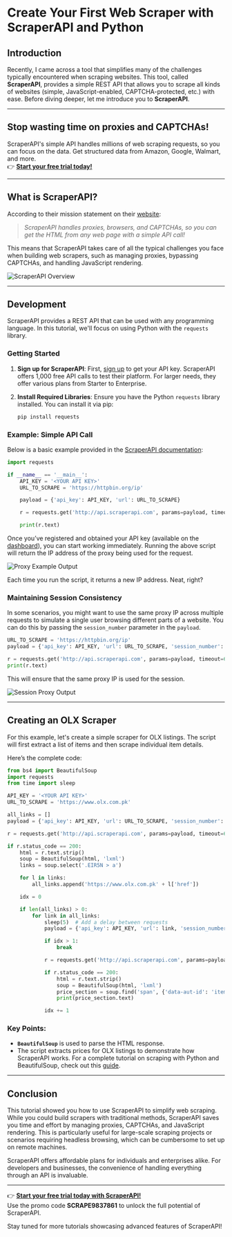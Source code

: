 
# Create Your First Web Scraper with ScraperAPI and Python

## Introduction

Recently, I came across a tool that simplifies many of the challenges typically encountered when scraping websites. This tool, called **ScraperAPI**, provides a simple REST API that allows you to scrape all kinds of websites (simple, JavaScript-enabled, CAPTCHA-protected, etc.) with ease. Before diving deeper, let me introduce you to **ScraperAPI**.

---

## Stop wasting time on proxies and CAPTCHAs!  
ScraperAPI's simple API handles millions of web scraping requests, so you can focus on the data. Get structured data from Amazon, Google, Walmart, and more.  
👉 [**Start your free trial today!**](https://bit.ly/Scraperapi)

---

## What is ScraperAPI?

According to their mission statement on their [website](https://bit.ly/Scraperapi):

> _ScraperAPI handles proxies, browsers, and CAPTCHAs, so you can get the HTML from any web page with a simple API call!_

This means that ScraperAPI takes care of all the typical challenges you face when building web scrapers, such as managing proxies, bypassing CAPTCHAs, and handling JavaScript rendering.

![ScraperAPI Overview](http://blog.adnansiddiqi.me/wp-content/uploads/2019/06/Screen-Shot-2019-06-27-at-12.25.17-PM.png)

---

## Development

ScraperAPI provides a REST API that can be used with any programming language. In this tutorial, we'll focus on using Python with the `requests` library.

### Getting Started

1. **Sign up for ScraperAPI**: First, [sign up](https://bit.ly/Scraperapi) to get your API key. ScraperAPI offers 1,000 free API calls to test their platform. For larger needs, they offer various plans from Starter to Enterprise.

2. **Install Required Libraries**: Ensure you have the Python `requests` library installed. You can install it via pip:

   ```bash
   pip install requests
   ```

### Example: Simple API Call

Below is a basic example provided in the [ScraperAPI documentation](https://bit.ly/Scraperapi):

```python
import requests

if __name__ == '__main__':
    API_KEY = '<YOUR API KEY>'
    URL_TO_SCRAPE = 'https://httpbin.org/ip'

    payload = {'api_key': API_KEY, 'url': URL_TO_SCRAPE}

    r = requests.get('http://api.scraperapi.com', params=payload, timeout=60)

    print(r.text)
```

Once you’ve registered and obtained your API key (available on the [dashboard](https://bit.ly/Scraperapi)), you can start working immediately. Running the above script will return the IP address of the proxy being used for the request.

![Proxy Example Output](http://blog.adnansiddiqi.me/wp-content/uploads/2019/06/Screen-Shot-2019-06-27-at-12.56.43-PM.png)

Each time you run the script, it returns a new IP address. Neat, right?

### Maintaining Session Consistency

In some scenarios, you might want to use the same proxy IP across multiple requests to simulate a single user browsing different parts of a website. You can do this by passing the `session_number` parameter in the `payload`.

```python
URL_TO_SCRAPE = 'https://httpbin.org/ip'
payload = {'api_key': API_KEY, 'url': URL_TO_SCRAPE, 'session_number': '123'}

r = requests.get('http://api.scraperapi.com', params=payload, timeout=60)
print(r.text)
```

This will ensure that the same proxy IP is used for the session.

![Session Proxy Output](http://blog.adnansiddiqi.me/wp-content/uploads/2019/06/Screen-Shot-2019-06-28-at-7.33.58-PM.png)

---

## Creating an OLX Scraper

For this example, let's create a simple scraper for OLX listings. The script will first extract a list of items and then scrape individual item details.

Here’s the complete code:

```python
from bs4 import BeautifulSoup
import requests
from time import sleep

API_KEY = '<YOUR API KEY>'
URL_TO_SCRAPE = 'https://www.olx.com.pk'

all_links = []
payload = {'api_key': API_KEY, 'url': URL_TO_SCRAPE, 'session_number': '123'}

r = requests.get('http://api.scraperapi.com', params=payload, timeout=60)

if r.status_code == 200:
    html = r.text.strip()
    soup = BeautifulSoup(html, 'lxml')
    links = soup.select('.EIR5N > a')

    for l in links:
        all_links.append('https://www.olx.com.pk' + l['href'])

    idx = 0

    if len(all_links) > 0:
        for link in all_links:
            sleep(5)  # Add a delay between requests
            payload = {'api_key': API_KEY, 'url': link, 'session_number': '123'}

            if idx > 1:
                break

            r = requests.get('http://api.scraperapi.com', params=payload, timeout=60)

            if r.status_code == 200:
                html = r.text.strip()
                soup = BeautifulSoup(html, 'lxml')
                price_section = soup.find('span', {'data-aut-id': 'itemPrice'})
                print(price_section.text)

            idx += 1
```

### Key Points:
- **`BeautifulSoup`** is used to parse the HTML response.
- The script extracts prices for OLX listings to demonstrate how ScraperAPI works. For a complete tutorial on scraping with Python and BeautifulSoup, check out this [guide](http://blog.adnansiddiqi.me/write-your-first-web-scraper-in-python-with-beautifulsoup/).

---

## Conclusion

This tutorial showed you how to use ScraperAPI to simplify web scraping. While you could build scrapers with traditional methods, ScraperAPI saves you time and effort by managing proxies, CAPTCHAs, and JavaScript rendering. This is particularly useful for large-scale scraping projects or scenarios requiring headless browsing, which can be cumbersome to set up on remote machines.

ScraperAPI offers affordable plans for individuals and enterprises alike. For developers and businesses, the convenience of handling everything through an API is invaluable.

---

👉 [**Start your free trial today with ScraperAPI!**](https://bit.ly/Scraperapi)  
Use the promo code **SCRAPE9837861** to unlock the full potential of ScraperAPI.

Stay tuned for more tutorials showcasing advanced features of ScraperAPI!
